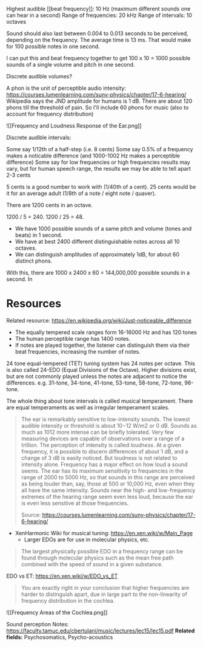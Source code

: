 
Highest audible [[beat frequency]]: 10 Hz (maximum different sounds one can hear in a second)
Range of frequencies: 20 kHz
Range of intervals: 10 octaves

Sound should also last between 0.004 to 0.013 seconds to be perceived, depending on the frequency. The average time is 13 ms. That would make for 100 possible notes in one second.

I can put this and beat frequency together to get 100 x 10 = 1000 possible sounds of a single volume and pitch in one second.

Discrete audible volumes?

A phon is the unit of perceptible audio intensity: https://courses.lumenlearning.com/suny-physics/chapter/17-6-hearing/
Wikipedia says the JND amplitude for humans is 1 dB.
There are about 120 phons till the threshold of pain. So I'll include 60 phons for music (also to account for frequency distribution)

![[Frequency and Loudness Response of the Ear.png]]


Discrete audible intervals:

Some say 1/12th of a half-step (i.e. 8 cents)
Some say 0.5% of a frequency makes a noticable difference (and 1000-1002 Hz makes a perceptible difference)
Some say for low frequencies or high frequencies results may vary, but for human speech range, the results we may be able to tell apart 2-3 cents

5 cents is a good number to work with (1/40th of a cent). 25 cents would be it for an average adult (1/8th of a note / eight note / quaver).

There are 1200 cents in an octave.

1200 / 5 = 240.
1200 / 25 = 48.

- We have 1000 possible sounds of a same pitch and volume (tones and beats) in 1 second.
- We have at best 2400 different distinguishable notes across all 10 octaves.
- We can distinguish amplitudes of approximately 1dB, for about 60 distinct phons.

With this, there are 1000 x 2400 x 60 = 144,000,000 possible sounds in a second.
In 
# Resources
Related resource: https://en.wikipedia.org/wiki/Just-noticeable_difference
- The equally tempered scale ranges form 16-16000 Hz and has 120 tones
- The human perceptible range has 1400 notes.
- If notes are played together, the listener can distinguish them via their beat frequencies, increasing the number of notes.

24 tone equal-tempered (TET) tuning system has 24 notes per octave. This is also called 24-EDO (Equal Divisions of the Octave). Higher divisions exist, but are not commonly played unless the notes are adjacent to notice the differences. e.g. 31-tone, 34-tone, 41-tone, 53-tone, 58-tone, 72-tone, 96-tone.

The whole thing about tone intervals is called musical temperament. There are equal temperaments as well as irregular temperament scales.

> The ear is remarkably sensitive to low-intensity sounds. The lowest audible intensity or threshold is about 10−12 W/m2 or 0 dB. Sounds as much as 1012 more intense can be briefly tolerated. Very few measuring devices are capable of observations over a range of a trillion. The perception of intensity is called _loudness_. At a given frequency, it is possible to discern differences of about 1 dB, and a change of 3 dB is easily noticed. But loudness is not related to intensity alone. Frequency has a major effect on how loud a sound seems. The ear has its maximum sensitivity to frequencies in the range of 2000 to 5000 Hz, so that sounds in this range are perceived as being louder than, say, those at 500 or 10,000 Hz, even when they all have the same intensity. Sounds near the high- and low-frequency extremes of the hearing range seem even less loud, because the ear is even less sensitive at those frequencies. 
> 
> Source: https://courses.lumenlearning.com/suny-physics/chapter/17-6-hearing/

- XenHarmonic Wiki for musical tuning: https://en.xen.wiki/w/Main_Page
	- Larger EDOs are for use in molecular physics, etc.

> The largest physically possible EDO in a frequency range can be found through molecular physics such as the mean free path combined with the speed of sound in a given substance. 

EDO vs ET: https://en.xen.wiki/w/EDO_vs_ET

> You are exactly right in your conclusion that higher frequencies are harder to distinguish apart, due in large part to the non-linearity of frequency distribution in the cochlea. 

![[Frequency Areas of the Cochlea.png]]

Sound perception Notes: https://faculty.tamuc.edu/cbertulani/music/lectures/lec15/lec15.pdf
**Related fields:** Psychosomatics, Psycho-acoustics